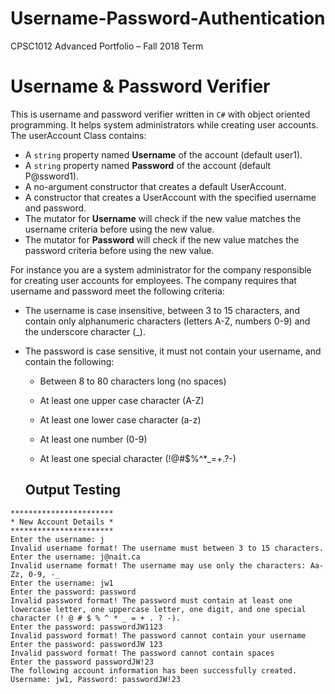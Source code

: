 # Username-Password-Authentication
CPSC1012 Advanced Portfolio – Fall 2018 Term
# Username & Password Verifier

This is username and password verifier written in ``C#`` with object oriented programming. It helps system administrators while creating user accounts.
The userAccount Class contains:
  - A `string` property named **Username** of the account (default user1).
  - A `string` property named **Password** of the account (default P@ssword1).
  - A no-argument constructor that creates a default UserAccount.
  - A constructor that creates a UserAccount with the specified username and password.
  - The mutator for **Username** will check if the new value matches the username criteria before using the new value.
  - The mutator for **Password** will check if the new value matches the password criteria before using the new value.

For instance you are a system administrator for the company responsible for creating user accounts for employees. The company requires that username and password meet the following criteria:

- The username is case insensitive, between 3 to 15 characters, and contain only alphanumeric characters (letters A-Z, numbers 0-9) and the underscore character (_).

- The password is case sensitive, it must not contain your username, and contain the following:

  - Between 8 to 80 characters long (no spaces)
  
  - At least one upper case character (A-Z)
  
  - At least one lower case character (a-z)
  
  - At least one number (0-9)
  
  - At least one special character (!@#$%^*_=+.?-)
  
  ## Output Testing
```
***********************
* New Account Details *
***********************
Enter the username: j
Invalid username format! The username must between 3 to 15 characters.
Enter the username: j@nait.ca
Invalid username format! The username may use only the characters: Aa-Zz, 0-9, -_
Enter the username: jw1
Enter the password: password
Invalid password format! The password must contain at least one lowercase letter, one uppercase letter, one digit, and one special character (! @ # $ % ^ * _ = + . ? -).
Enter the password: passwordJW1123
Invalid password format! The password cannot contain your username
Enter the password: passwordJW 123
Invalid password format! The password cannot contain spaces
Enter the password passwordJW!23
The following account information has been successfully created.
Username: jw1, Password: passwordJW!23

```


